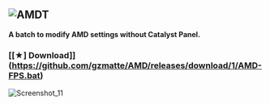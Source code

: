 ![AMDT](https://github.com/gzmatte/AMD/assets/117684932/aba1fd9f-8373-4596-99b5-58c33b597ed8)
------------

**A batch to modify AMD settings without Catalyst Panel.**

### [[★] Download]](https://github.com/gzmatte/AMD/releases/download/1/AMD-FPS.bat)

![Screenshot_11](https://github.com/gzmatte/AMD/assets/117684932/3ec21222-f5e8-4b1e-af01-1813dcbd541d)
